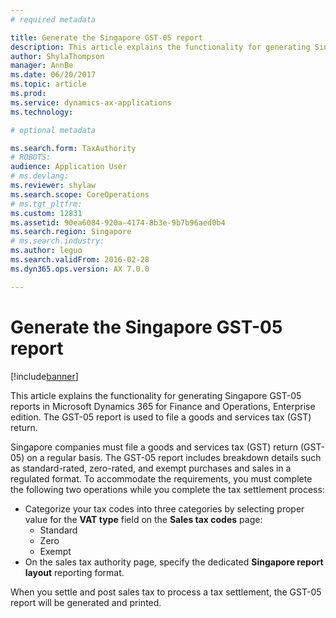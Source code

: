 ```yaml
---
# required metadata

title: Generate the Singapore GST-05 report
description: This article explains the functionality for generating Singapore GST-05 reports in Microsoft Dynamics 365 for Finance and Operations, Enterprise edition. The GST-05 report is used to file a goods and services tax (GST) return. 
author: ShylaThompson
manager: AnnBe
ms.date: 06/20/2017
ms.topic: article
ms.prod: 
ms.service: dynamics-ax-applications
ms.technology: 

# optional metadata

ms.search.form: TaxAuthority
# ROBOTS: 
audience: Application User
# ms.devlang: 
ms.reviewer: shylaw
ms.search.scope: CoreOperations
# ms.tgt_pltfrm: 
ms.custom: 12831
ms.assetid: 90ea6084-920a-4174-8b3e-9b7b96aed0b4
ms.search.region: Singapore
# ms.search.industry: 
ms.author: leguo
ms.search.validFrom: 2016-02-28
ms.dyn365.ops.version: AX 7.0.0

---
```


# Generate the Singapore GST-05 report

[!include[banner](../includes/banner.md)]


This article explains the functionality for generating Singapore GST-05 reports in Microsoft Dynamics 365 for Finance and Operations, Enterprise edition. The GST-05 report is used to file a goods and services tax (GST) return. 

Singapore companies must file a goods and services tax (GST) return (GST-05) on a regular basis. The GST-05 report includes breakdown details such as standard-rated, zero-rated, and exempt purchases and sales in a regulated format. To accommodate the requirements, you must complete the following two operations while you complete the tax settlement process:

-   Categorize your tax codes into three categories by selecting proper value for the **VAT type** field on the **Sales tax codes** page:
    -   Standard
    -   Zero
    -   Exempt
-   On the sales tax authority page, specify the dedicated **Singapore report layout** reporting format.

When you settle and post sales tax to process a tax settlement, the GST-05 report will be generated and printed.



